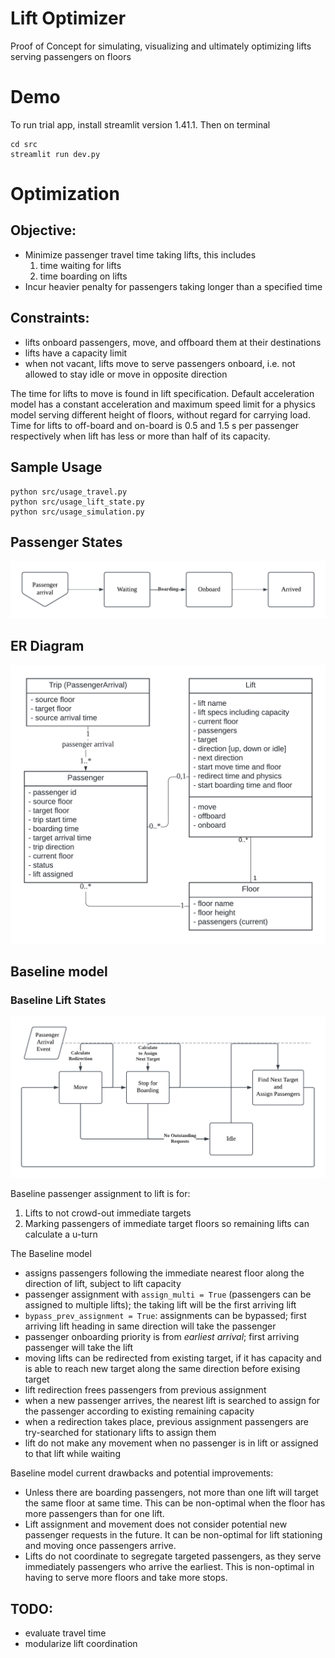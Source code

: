 # Lift Optimizer
Proof of Concept for simulating, visualizing and ultimately optimizing lifts serving passengers on floors

# Demo
To run trial app, install streamlit version 1.41.1. Then on terminal
```
cd src
streamlit run dev.py
```

# Optimization

## Objective:
- Minimize passenger travel time taking lifts, this includes
	1. time waiting for lifts
	2. time boarding on lifts
- Incur heavier penalty for passengers taking longer than a specified time

## Constraints:
- lifts onboard passengers, move, and offboard them at their destinations
- lifts have a capacity limit
- when not vacant, lifts move to serve passengers onboard, i.e. not allowed to stay idle or move in opposite direction

The time for lifts to move is found in lift specification. Default acceleration model has a constant acceleration and maximum speed limit for a physics model serving different height of floors, without regard for carrying load.
Time for lifts to off-board and on-board is 0.5 and 1.5 s per passenger respectively when lift has less or more than half of its capacity.

## Sample Usage
```
python src/usage_travel.py
python src/usage_lift_state.py
python src/usage_simulation.py
```

## Passenger States
![Passenger state](data/Passenger%20States.png "passenger_state")

## ER Diagram
![Data model](data/ER.png "ERD")

## Baseline model

### Baseline Lift States
![Lift state](data/Baseline%20Flow.png "Lift Baseline State Transitions")

Baseline passenger assignment to lift is for:
1. Lifts to not crowd-out immediate targets
2. Marking passengers of immediate target floors so remaining lifts can calculate a u-turn

The Baseline model
- assigns passengers following the immediate nearest floor along the direction of lift, subject to lift capacity
- passenger assignment with `assign_multi = True` (passengers can be assigned to multiple lifts); the taking lift will be the first arriving lift
- `bypass_prev_assignment = True`: assignments can be bypassed; first arriving lift heading in same direction will take the passenger
- passenger onboarding priority is from *earliest arrival*; first arriving passenger will take the lift
- moving lifts can be redirected from existing target, if it has capacity and is able to reach new target along the same direction before exising target
- lift redirection frees passengers from previous assignment
- when a new passenger arrives, the nearest lift is searched to assign for the passenger according to existing remaining capacity
- when a redirection takes place, previous assignment passengers are try-searched for stationary lifts to assign them
- lift do not make any movement when no passenger is in lift or assigned to that lift while waiting

Baseline model current drawbacks and potential improvements:
- Unless there are boarding passengers, not more than one lift will target the same floor at same time. This can be non-optimal when the floor has more passengers than for one lift.
- Lift assignment and movement does not consider potential new passenger requests in the future. It can be non-optimal for lift stationing and moving once passengers arrive.
- Lifts do not coordinate to segregate targeted passengers, as they serve immediately passengers who arrive the earliest. This is non-optimal in having to serve more floors and take more stops.

## TODO:
- evaluate travel time
- modularize lift coordination
